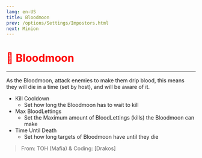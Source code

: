 ```yaml
---
lang: en-US
title: Bloodmoon
prev: /options/Settings/Impostors.html
next: Minion
---
```


# <font color="red">🌙 <b>Bloodmoon</b></font> <Badge text="Ghost" type="tip" vertical="middle"/>
---

As the Bloodmoon, attack enemies to make them drip blood, this means they will die in a time (set by host), and will be aware of it.

* Kill Cooldown
  * Set how long the Bloodmoon has to wait to kill
* Max BloodLettings
  * Set the Maximum amount of BloodLettings (kills) the Bloodmoon can make
* Time Until Death
  * Set how long targets of Bloodmoon have until they die

> From: TOH (Mafia) & Coding: [Drakos]